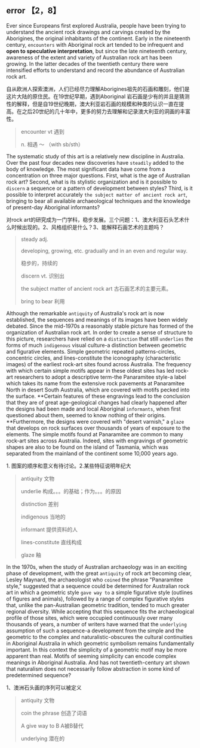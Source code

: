 ## error 【2，8】

Ever since Europeans first explored Australia, people have been trying to understand the ancient rock drawings and carvings created by the Aborigines, the original inhabitants of the continent. Early in the nineteenth century, `encounters` with Aboriginal rock art tended to be infrequent and **open to speculative interpretation**, but since the late nineteenth century, awareness of the extent and variety of Australian rock art has been growing. In the latter decades of the twentieth century there were intensified efforts to understand and record the abundance of Australian rock art.

自从欧洲人探索澳洲，人们已经尽力理解Aborigines祖先的石画和雕刻，他们是这片大陆的原住民。在19世纪早期，遇到Aboriginal 岩石画是少有的并且是猜测性的解释，但是自19世纪晚期，澳大利亚岩石画的规模和种类的认识一直在提高。在之后20世纪的几十年中，更多的努力去理解和记录澳大利亚的洞画的丰富性。

> encounter vt 遇到
>
> n. 相遇 ～ （with sb/sth）

The systematic study of this art is a relatively new discipline in Australia. Over the past four decades new discoveries have `steadily` added to the body of knowledge. The most significant data have come from a concentration on three major questions. First, what is the age of Australian rock art? Second, what is its stylistic organization and is it possible to `discern` a sequence or a pattern of development between styles? Third, is it possible to interpret accurately `the subject matter of ancient rock art`, bringing to bear all available archaeological techniques and the knowledge of present-day Aboriginal informants?

对rock art的研究成为一门学科，稳步发展。三个问题：1、澳大利亚石头艺术什么时候出现的。2、风格组织是什么？3、能解释石画艺术的主题吗？

> steady adj.
>
> developing, growing, etc. gradually and in an even and regular way.
>
> 稳步的，持续的
>
> discern vt. 识别出
>
> the subject matter of ancient rock art 古石画艺术的主要元素。
>
> bring to bear 利用

Although the remarkable `antiquity` of Australia's rock art is now established, the sequences and meanings of its images have been widely debated. Since the mid-1970s a reasonably stable picture has formed of the organization of Australian rock art. In order to create a sense of structure to this picture, researchers have relied on a `distinction` that still `underlies` the forms of much `indigenous` visual culture-a distinction between geometric and figurative elements. Simple geometric repeated patterns-circles, concentric circles, and lines-constitute the iconography (characteristic images) of the earliest rock-art sites found across Australia. The frequency with which certain simple motifs appear in these oldest sites has led rock-art researchers to adopt a descriptive term-the Panaramitee style-a label which takes its name from the extensive rock pavements at Panaramitee North in desert South Australia, which are covered with motifs pecked into the surface. **Certain features of these engravings lead to the conclusion that they are of great age-geological changes had clearly happened after the designs had been made and local Aboriginal `informants`, when first questioned about them, seemed to know nothing of their origins. **Furthermore, the designs were covered with "desert varnish," a `glaze` that develops on rock surfaces over thousands of years of exposure to the elements. The simple motifs found at Panaramitee are common to many rock-art sites across Australia. Indeed, sites with engravings of geometric shapes are also to be found on the island of Tasmania, which was separated from the mainland of the continent some 10,000 years ago.

1\. 图案的顺序和意义有待讨论。2\.某些特征说明年纪大

> antiquity 文物
>
> underlie 构成。。。的基础；作为。。。的原因
>
> distinction 差别
>
> indigenous 当地的
>
> informant 提供资料的人
>
> lines-constitute 直线构成
>
> glaze 釉

In the 1970s, when the study of Australian archaeology was in an exciting phase of development, with the great `antiquity` of rock art becoming clear, Lesley Maynard, the archaeologist who `coined` the phrase "Panaramitee style," suggested that a sequence could be determined for Australian rock art in which a geometric style `gave way to` a simple figurative style (outlines of figures and animals), followed by a range of complex figurative styles that, unlike the pan-Australian geometric tradition, tended to much greater regional diversity. While accepting that this sequence fits the archaeological profile of those sites, which were occupied continuously over many thousands of years, a number of writers have warned that the `underlying` assumption of such a sequence-a development from the simple and the geometric to the complex and naturalistic-obscures the cultural continuities in Aboriginal Australia in which geometric symbolism remains fundamentally important. In this context the simplicity of a geometric motif may be more apparent than real. Motifs of seeming simplicity can encode complex meanings in Aboriginal Australia. And has not twentieth-century art shown that naturalism does not necessarily follow abstraction in some kind of predetermined sequence?

1、澳洲石头画的序列可以被定义

> antiquity 文物
>
> coin the phrase 创造了词语
>
> A give way to B A被B替代
>
> underlying 潜在的